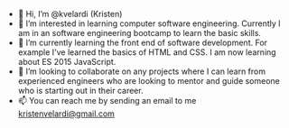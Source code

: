 - 👋 Hi, I’m @kvelardi (Kristen)
- 👀 I’m interested in learning computer software engineering.  Currently I am in an software engineering bootcamp to learn the basic skills.
- 🌱 I’m currently learning the front end of software development.  For example I've learned the basics of HTML and CSS.  I am now learning about ES 2015 JavaScript.
- 💞️ I’m looking to collaborate on any projects where I can learn from experienced engineers who are looking to mentor and guide someone who is starting out in their career.
- 📫 You can reach me by sending an email to me kristenvelardi@gmail.com

<!---
kvelardi/kvelardi is a ✨ special ✨ repository because its `README.md` (this file) appears on your GitHub profile.
You can click the Preview link to take a look at your changes.
--->
